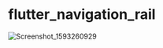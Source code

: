 # flutter_navigation_rail

![Screenshot_1593260929](https://user-images.githubusercontent.com/9479568/85922323-5efa1980-b8bd-11ea-8602-f39f35a995f3.png)

